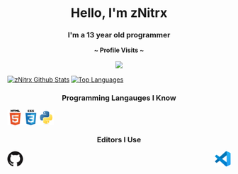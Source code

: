 <h1 align="center">Hello, I'm zNitrx</h1>
<h3 align="center">I'm a 13 year old programmer</h3>

<p align="center">
  <b>~ Profile Visits ~</b><br><br>
  <img src="https://profile-counter.glitch.me/zNitrx/count.svg" />
</p>
<p align="center">

[![zNitrx Github Stats](https://github-readme-stats.vercel.app/api?username=zNitrx&show_icons=true&theme=dracula)](https://github.com/zNitrx)
[![Top Languages](https://github-readme-stats.vercel.app/api/top-langs/?username=zNitrx&layout=compact&theme=dark)](https://github.com/zNitrx)
<h3 align="center">Programming Langauges I Know</h3>
<img align="center" alt="PYTHON" width="35px" src="https://raw.githubusercontent.com/devicons/devicon/master/icons/python/python-original.svg" />
<img align="left" alt="HTML5" width="35px" src="https://raw.githubusercontent.com/github/explore/80688e429a7d4ef2fca1e82350fe8e3517d3494d/topics/html/html.png" />
<img align="left" alt="CSS3" width="35px" src="https://raw.githubusercontent.com/github/explore/80688e429a7d4ef2fca1e82350fe8e3517d3494d/topics/css/css.png" />
<h3 align="center">Editors I Use</h3>
<img align="left" alt="GitHub" width="35px" src="https://raw.githubusercontent.com/github/explore/78df643247d429f6cc873026c0622819ad797942/topics/github/github.png" />
<img align="right" alt="Visual Studio Code" width="35px" src="https://raw.githubusercontent.com/github/explore/80688e429a7d4ef2fca1e82350fe8e3517d3494d/topics/visual-studio-code/visual-studio-code.png" />
<!--
**zNitrx/zNitrx** is a ✨ _special_ ✨ repository because its `README.md` (this file) appears on your GitHub profile.

Here are some ideas to get you started:

- 🔭 I’m currently working on ...
- 🌱 I’m currently learning ...
- 👯 I’m looking to collaborate on ...
- 🤔 I’m looking for help with ...
- 💬 Ask me about ...
- 📫 How to reach me: ...
- 😄 Pronouns: ...
- ⚡ Fun fact: ...
-->
